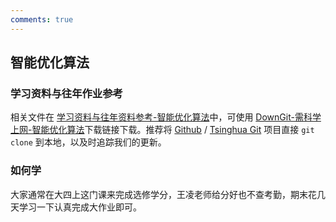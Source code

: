 ```yaml
---
comments: true
---
```


## 智能优化算法

### 学习资料与往年作业参考

相关文件在 [学习资料与往年资料参考-智能优化算法](https://github.com/Open-DA/OpenDA/tree/main/B_%E8%87%AA%E5%8A%A8%E5%8C%96%E7%B3%BB%E4%B8%93%E4%B8%9A%E4%B8%BB%E4%BF%AE%E8%AF%BE%E7%A8%8B/%E6%99%BA%E8%83%BD%E4%BC%98%E5%8C%96%E7%AE%97%E6%B3%95)中，可使用 [DownGit-需科学上网-智能优化算法](https://tool.mkblog.cn/downgit/#/home?url=https://github.com/Open-DA/OpenDA/tree/main/B_%E8%87%AA%E5%8A%A8%E5%8C%96%E7%B3%BB%E4%B8%93%E4%B8%9A%E4%B8%BB%E4%BF%AE%E8%AF%BE%E7%A8%8B/%E6%99%BA%E8%83%BD%E4%BC%98%E5%8C%96%E7%AE%97%E6%B3%95)下载链接下载。推荐将 [Github](https://github.com/Open-DA/OpenDA) / [Tsinghua Git](https://git.tsinghua.edu.cn/openda/openda) 项目直接 `git clone` 到本地，以及时追踪我们的更新。


### 如何学

大家通常在大四上这门课来完成选修学分，王凌老师给分好也不查考勤，期末花几天学习一下认真完成大作业即可。